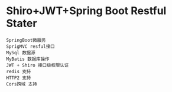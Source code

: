 # Shiro+JWT+Spring Boot Restful Stater

    SpringBoot微服务
    SprigMVC resful接口
    MySql 数据源
    MyBatis 数据库操作
    JWT + Shiro 接口级权限认证 
    redis 支持
    HTTP2 支持
    Cors跨域 支持

